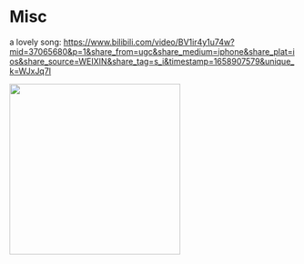 # Misc

a lovely song: https://www.bilibili.com/video/BV1ir4y1u74w?mid=37065680&p=1&share_from=ugc&share_medium=iphone&share_plat=ios&share_source=WEIXIN&share_tag=s_i&timestamp=1658907579&unique_k=WJxJq7I

<a href='https://clustrmaps.com/site/1bpbf'  title='Visit tracker'><img src='//clustrmaps.com/map_v2.png?cl=ffffff&w=300&t=tt&d=q3BI3dYL2TfVBIeBJUF7MDiZ9-m_Cd71ZUCaDMbD7aQ' width="300"/></a>
